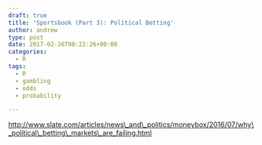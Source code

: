 ```yaml
---
draft: true
title: 'Sportsbook (Part 3): Political Betting'
author: andrew
type: post
date: 2017-02-26T08:22:26+00:00
categories:
  - R
tags:
  - R
  - gambling
  - odds
  - probability

---
```

http://www.slate.com/articles/news\_and\_politics/moneybox/2016/07/why\_political\_betting\_markets\_are_failing.html

